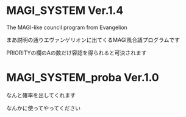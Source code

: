 # MAGI_SYSTEM Ver.1.4
 The MAGI-like council program from Evangelion
 
 まあ説明の通りエヴァンゲリオンに出てくるMAGI風合議プログラムです
 
 PRIORITYの欄のAの数だけ容認を得られると可決されます

# MAGI_SYSTEM_proba Ver.1.0
 なんと確率を出してくれます
 
 なんかに使ってやってください
